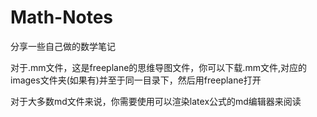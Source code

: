 # Math-Notes
分享一些自己做的数学笔记

对于.mm文件，这是freeplane的思维导图文件，你可以下载.mm文件,对应的images文件夹(如果有)并至于同一目录下，然后用freeplane打开

对于大多数md文件来说，你需要使用可以渲染latex公式的md编辑器来阅读
